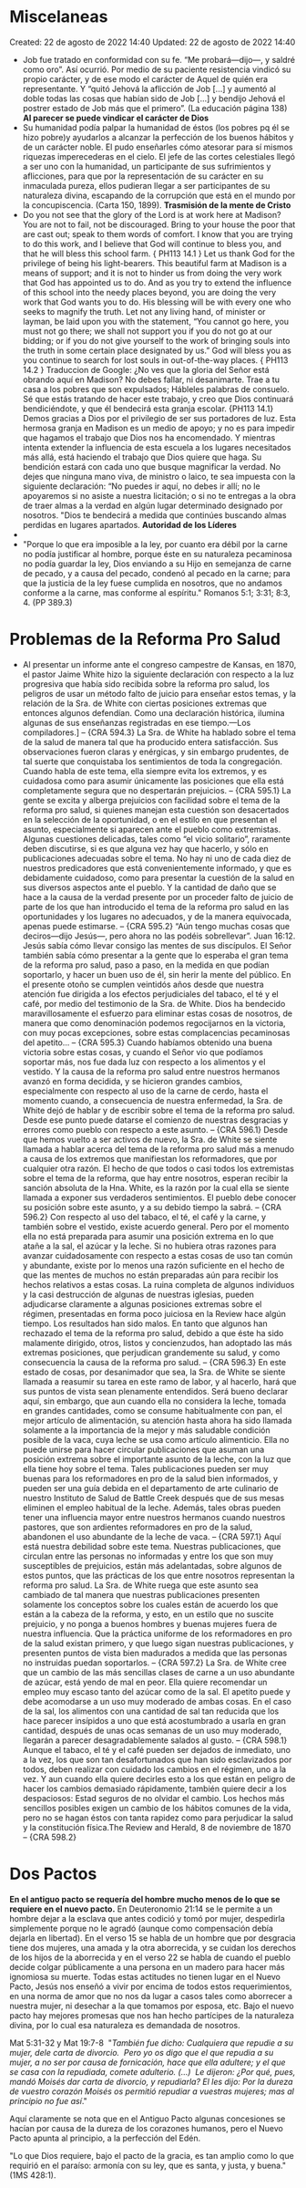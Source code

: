 # Miscelaneas

Created: 22 de agosto de 2022 14:40
Updated: 22 de agosto de 2022 14:40

- Job fue tratado en conformidad con su fe. “Me probará—dijo—, y saldré como oro”. Así ocurrió. Por medio de su paciente resistencia vindicó su propio carácter, y de ese modo el carácter de Aquel de quién era representante. Y “quitó Jehová la aflicción de Job [...] y aumentó al doble todas las cosas que habían sido de Job [...] y bendijo Jehová el postrer estado de Job más que el primero”. (La educación página 138) **Al parecer se puede vindicar el carácter de Dios**
- Su humanidad podía palpar la humanidad de éstos (los pobres pq él se hizo pobre)y ayudarlos a alcanzar la perfección de los buenos hábitos y de un carácter noble. El pudo enseñarles cómo atesorar para sí mismos riquezas imperecederas en el cielo. El jefe de las cortes celestiales llegó a ser uno con la humanidad, un participante de sus sufrimientos y aflicciones, para que por la representación de su carácter en su inmaculada pureza, ellos pudieran llegar a ser participantes de su naturaleza divina, escapando de la corrupción que está en el mundo por la concupiscencia. (Carta 150, 1899). **Trasmisión de la mente de Cristo**
- Do you not see that the glory of the Lord is at work here at Madison? You are not to fail, not be discouraged. Bring to your house the poor that are cast out; speak to them words of comfort. I know that you are trying to do this work, and I believe that God will continue to bless you, and that he will bless this school farm. { PH113 14.1 } Let us thank God for the privilege of being his light-bearers. This beautiful farm at Madison is a means of support; and it is not to hinder us from doing the very work that God has appointed us to do. And as you try to extend the influence of this school into the needy places beyond, you are doing the very work that God wants you to do. His blessing will be with every one who seeks to magnify the truth. Let not any living hand, of minister or layman, be laid upon you with the statement, “You cannot go here, you must not go there; we shall not support you if you do not go at our bidding; or if you do not give yourself to the work of bringing souls into the truth in some certain place designated by us.” God will bless you as you continue to search for lost souls in out-of-the-way places. { PH113 14.2 } Traduccion de Google: ¿No ves que la gloria del Señor está obrando aquí en Madison? No debes fallar, ni desanimarte. Trae a tu casa a los pobres que son expulsados; Hábleles palabras de consuelo. Sé que estás tratando de hacer este trabajo, y creo que Dios continuará bendiciéndote, y que él bendecirá esta granja escolar. {PH113 14.1} Demos gracias a Dios por el privilegio de ser sus portadores de luz. Esta hermosa granja en Madison es un medio de apoyo; y no es para impedir que hagamos el trabajo que Dios nos ha encomendado. Y mientras intenta extender la influencia de esta escuela a los lugares necesitados más allá, está haciendo el trabajo que Dios quiere que haga. Su bendición estará con cada uno que busque magnificar la verdad. No dejes que ninguna mano viva, de ministro o laico, te sea impuesta con la siguiente declaración: “No puedes ir aquí, no debes ir allí; no le apoyaremos si no asiste a nuestra licitación; o si no te entregas a la obra de traer almas a la verdad en algún lugar determinado designado por nosotros. "Dios te bendecirá a medida que continúes buscando almas perdidas en lugares apartados. **Autoridad de los Líderes**
- 
- "Porque lo que era imposible a la ley, por cuanto era débil por la carne no podía justificar al hombre, porque éste en su naturaleza pecaminosa no podía guardar la ley, Dios enviando a su Hijo en semejanza de carne de pecado, y a causa del pecado, condenó al pecado en la carne; para que la justicia de la ley fuese cumplida en nosotros, que no andamos conforme a la carne, mas conforme al espíritu." Romanos 5:1; 3:31; 8:3, 4. (PP 389.3)

# Problemas de la Reforma Pro Salud

- Al presentar un informe ante el congreso campestre de Kansas, en 1870, el pastor Jaime White hizo la siguiente declaración con respecto a la luz progresiva que había sido recibida sobre la reforma pro salud, los peligros de usar un método falto de juicio para enseñar estos temas, y la relación de la Sra. de White con ciertas posiciones extremas que entonces algunos defendían. Como una declaración histórica, ilumina algunas de sus enseñanzas registradas en ese tiempo.—Los compiladores.] – {CRA 594.3} La Sra. de White ha hablado sobre el tema de la salud de manera tal que ha producido entera satisfacción. Sus observaciones fueron claras y enérgicas, y sin embargo prudentes, de tal suerte que conquistaba los sentimientos de toda la congregación. Cuando habla de este tema, ella siempre evita los extremos, y es cuidadosa como para asumir únicamente las posiciones que ella está completamente segura que no despertarán prejuicios. – {CRA 595.1} La gente se excita y alberga prejuicios con facilidad sobre el tema de la reforma pro salud, si quienes manejan esta cuestión son desacertados en la selección de la oportunidad, o en el estilo en que presentan el asunto, especialmente si aparecen ante el pueblo como extremistas. Algunas cuestiones delicadas, tales como “el vicio solitario”, raramente deben discutirse, si es que alguna vez hay que hacerlo, y sólo en publicaciones adecuadas sobre el tema. No hay ni uno de cada diez de nuestros predicadores que está convenientemente informado, y que es debidamente cuidadoso, como para presentar la cuestión de la salud en sus diversos aspectos ante el pueblo. Y la cantidad de daño que se hace a la causa de la verdad presente por un proceder falto de juicio de parte de los que han introducido el tema de la reforma pro salud en las oportunidades y los lugares no adecuados, y de la manera equivocada, apenas puede estimarse. – {CRA 595.2} “Aún tengo muchas cosas que deciros—dijo Jesús—, pero ahora no las podéis sobrellevar”. Juan 16:12. Jesús sabía cómo llevar consigo las mentes de sus discípulos. El Señor también sabía cómo presentar a la gente que lo esperaba el gran tema de la reforma pro salud, paso a paso, en la medida en que podían soportarlo, y hacer un buen uso de él, sin herir la mente del público. En el presente otoño se cumplen veintidós años desde que nuestra atención fue dirigida a los efectos perjudiciales del tabaco, el té y el café, por medio del testimonio de la Sra. de White. Dios ha bendecido maravillosamente el esfuerzo para eliminar estas cosas de nosotros, de manera que como denominación podemos regocijarnos en la victoria, con muy pocas excepciones, sobre estas complacencias pecaminosas del apetito... – {CRA 595.3} Cuando habíamos obtenido una buena victoria sobre estas cosas, y cuando el Señor vio que podíamos soportar más, nos fue dada luz con respecto a los alimentos y el vestido. Y la causa de la reforma pro salud entre nuestros hermanos avanzó en forma decidida, y se hicieron grandes cambios, especialmente con respecto al uso de la carne de cerdo, hasta el momento cuando, a consecuencia de nuestra enfermedad, la Sra. de White dejó de hablar y de escribir sobre el tema de la reforma pro salud. Desde ese punto puede datarse el comienzo de nuestras desgracias y errores como pueblo con respecto a este asunto. – {CRA 596.1} Desde que hemos vuelto a ser activos de nuevo, la Sra. de White se siente llamada a hablar acerca del tema de la reforma pro salud más a menudo a causa de los extremos que manifiestan los reformadores, que por cualquier otra razón. El hecho de que todos o casi todos los extremistas sobre el tema de la reforma, que hay entre nosotros, esperan recibir la sanción absoluta de la Hna. White, es la razón por la cual ella se siente llamada a exponer sus verdaderos sentimientos. El pueblo debe conocer su posición sobre este asunto, y a su debido tiempo la sabrá. – {CRA 596.2} Con respecto al uso del tabaco, el té, el café y la carne, y también sobre el vestido, existe acuerdo general. Pero por el momento ella no está preparada para asumir una posición extrema en lo que atañe a la sal, el azúcar y la leche. Si no hubiera otras razones para avanzar cuidadosamente con respecto a estas cosas de uso tan común y abundante, existe por lo menos una razón suficiente en el hecho de que las mentes de muchos no están preparadas aún para recibir los hechos relativos a estas cosas. La ruina completa de algunos individuos y la casi destrucción de algunas de nuestras iglesias, pueden adjudicarse claramente a algunas posiciones extremas sobre el régimen, presentadas en forma poco juiciosa en la Review hace algún tiempo. Los resultados han sido malos. En tanto que algunos han rechazado el tema de la reforma pro salud, debido a que éste ha sido malamente dirigido, otros, listos y concienzudos, han adoptado las más extremas posiciones, que perjudican grandemente su salud, y como consecuencia la causa de la reforma pro salud. – {CRA 596.3} En este estado de cosas, por desanimador que sea, la Sra. de White se siente llamada a reasumir su tarea en este ramo de labor, y al hacerlo, hará que sus puntos de vista sean plenamente entendidos. Será bueno declarar aquí, sin embargo, que aun cuando ella no considera la leche, tomada en grandes cantidades, como se consume habitualmente con pan, el mejor artículo de alimentación, su atención hasta ahora ha sido llamada solamente a la importancia de la mejor y más saludable condición posible de la vaca, cuya leche se usa como artículo alimenticio. Ella no puede unirse para hacer circular publicaciones que asuman una posición extrema sobre el importante asunto de la leche, con la luz que ella tiene hoy sobre el tema. Tales publicaciones pueden ser muy buenas para los reformadores en pro de la salud bien informados, y pueden ser una guía debida en el departamento de arte culinario de nuestro Instituto de Salud de Battle Creek después que de sus mesas eliminen el empleo habitual de la leche. Además, tales obras pueden tener una influencia mayor entre nuestros hermanos cuando nuestros pastores, que son ardientes reformadores en pro de la salud, abandonen el uso abundante de la leche de vaca. – {CRA 597.1} Aquí está nuestra debilidad sobre este tema. Nuestras publicaciones, que circulan entre las personas no informadas y entre los que son muy susceptibles de prejuicios, están más adelantadas, sobre algunos de estos puntos, que las prácticas de los que entre nosotros representan la reforma pro salud. La Sra. de White ruega que este asunto sea cambiado de tal manera que nuestras publicaciones presenten solamente los conceptos sobre los cuales están de acuerdo los que están a la cabeza de la reforma, y esto, en un estilo que no suscite prejuicio, y no ponga a buenos hombres y buenas mujeres fuera de nuestra influencia. Que la práctica uniforme de los reformadores en pro de la salud existan primero, y que luego sigan nuestras publicaciones, y presenten puntos de vista bien madurados a medida que las personas no instruidas puedan soportarlos. – {CRA 597.2} La Sra. de White cree que un cambio de las más sencillas clases de carne a un uso abundante de azúcar, está yendo de mal en peor. Ella quiere recomendar un empleo muy escaso tanto del azúcar como de la sal. El apetito puede y debe acomodarse a un uso muy moderado de ambas cosas. En el caso de la sal, los alimentos con una cantidad de sal tan reducida que los hace parecer insípidos a uno que está acostumbrado a usarla en gran cantidad, después de unas ocas semanas de un uso muy moderado, llegarán a parecer desagradablemente salados al gusto. – {CRA 598.1} Aunque el tabaco, el té y el café pueden ser dejados de inmediato, uno a la vez, los que son tan desafortunados que han sido esclavizados por todos, deben realizar con cuidado los cambios en el régimen, uno a la vez. Y aun cuando ella quiere decirles esto a los que están en peligro de hacer los cambios demasiado rápidamente, también quiere decir a los despaciosos: Estad seguros de no olvidar el cambio. Los hechos más sencillos posibles exigen un cambio de los hábitos comunes de la vida, pero no se hagan éstos con tanta rapidez como para perjudicar la salud y la constitución física.The Review and Herald, 8 de noviembre de 1870 – {CRA 598.2}

# Dos Pactos

**En el antiguo pacto se requería del hombre mucho menos de lo que se requiere en el nuevo pacto.** En Deuteronomio 21:14 se le permite a un hombre dejar a la esclava que antes codició y tomó por mujer, despedirla simplemente porque no le agradó (aunque como compensación debía dejarla en libertad). En el verso 15 se habla de un hombre que por desgracia tiene dos mujeres, una amada y la otra aborrecida, y se cuidan los derechos de los hijos de la aborrecida y en el verso 22 se habla de cuando el pueblo decide colgar públicamente a una persona en un madero para hacer más ignomiosa su muerte. Todas estas actitudes no tienen lugar en el Nuevo Pacto, Jesús nos enseñó a vivir por encima de todos estos requerimientos, en una norma de amor que no nos da lugar a casos tales como aborrecer a nuestra mujer, ni desechar a la que tomamos por esposa, etc. Bajo el nuevo pacto hay mejores promesas que nos han hecho partícipes de la naturaleza divina, por lo cual esa naturaleza es demandada de nosotros.

Mat 5:31-32 y Mat 19:7-8  "*También fue dicho: Cualquiera que repudie a su mujer, dele carta de divorcio.  Pero yo os digo que el que repudia a su mujer, a no ser por causa de fornicación, hace que ella adultere; y el que se casa con la repudiada, comete adulterio. (…)  Le dijeron: ¿Por qué, pues, mandó Moisés dar carta de divorcio, y repudiarla? El les dijo: Por la dureza de vuestro corazón Moisés os permitió repudiar a vuestras mujeres; mas al principio no fue así*."

Aquí claramente se nota que en el Antiguo Pacto algunas concesiones se hacían por causa de la dureza de los corazones humanos, pero el Nuevo Pacto apunta al principio, a la perfección del Edén.

"Lo que Dios requiere, bajo el pacto de la gracia, es tan amplio como lo que requirió en el paraíso: armonía con su ley, que es santa, y justa, y buena." (1MS 428:1).